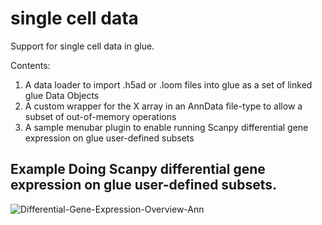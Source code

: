 # single cell data
Support for single cell data in glue.

Contents:
1. A data loader to import .h5ad or .loom files into glue as a set of linked glue Data Objects
2. A custom wrapper for the X array in an AnnData file-type to allow a subset of out-of-memory operations 
3. A sample menubar plugin to enable running Scanpy differential gene expression on glue user-defined subsets



## Example Doing Scanpy differential gene expression on glue user-defined subsets.
![Differential-Gene-Expression-Overview-Ann](https://user-images.githubusercontent.com/3639698/160698692-258365f1-e9f1-488b-9b92-24b1a0429c47.png)

